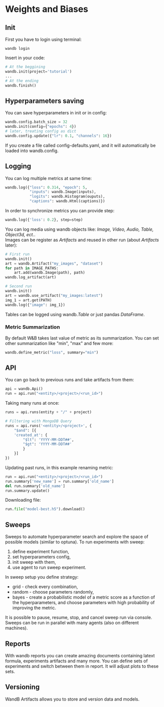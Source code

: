 # Weights and Biases

## Init

First you have to login using terminal:

```console
wandb login
```

Insert in your code:

```python
# At the beggining
wandb.init(project='tutorial')
...
# At the ending
wandb.finish()
```

## Hyperparameters saving

You can save hyperparameters in init or in config:

```python
wandb.config.batch_size = 32
wandb.init(config={"epochs": 4})
# later, treating config as dict
wandb.config.update({"lr": 0.1, "channels": 16})
```

If you create a file called config-defaults.yaml, and it will automatically be loaded into wandb.config.

## Logging

You can log multiple metrics at same time:

```python
wandb.log({"loss": 0.314, "epoch": 5,
           "inputs": wandb.Image(inputs),
           "logits": wandb.Histogram(ouputs),
           "captions": wandb.Html(captions)})
```

In order to synchronize metrics you can provide step:

```python
wandb.log({'loss': 0.2}, step=step)
```

You can log media using wandb objects like: *Image, Video, Audio, Table, Object3d, ect.*.  
Images can be register as *Artifacts* and reused in other run (about *Artifacts* later):

```python
# First run
wandb.init()
art = wandb.Artifact("my_images", "dataset")
for path in IMAGE_PATHS:
    art.add(wandb.Image(path), path)
wandb.log_artifact(art)

# Second run
wandb.init()
art = wandb.use_artifact("my_images:latest")
img_1 = art.get(PATH)
wandb.log({"image": img_1})
```

Tables can be logged using wandb.*Table* or just pandas *DataFrame*.

### Metric Summarization

By default W&B takes last value of metric as its summarization. You can set other summarization like "min", "max" and few more:

```python
wandb.define_metric("loss", summary="min")
```

## API

You can go back to previous runs and take artifacts from them:

```python
api = wandb.Api()
run = api.run("<entity>/<project>/<run_id>")
```

Taking many runs at once:

```python
runs = api.runs(entity + "/" + project)

# Filtering with MongoDB Query
runs = api.runs('<entity>/<project>', {
    "$and": [{
    'created_at': {
        "$lt": 'YYYY-MM-DDT##',
        "$gt": 'YYYY-MM-DDT##'
        }
    }]
})
```

Updating past runs, in this example renaming metric:

```python
run = api.run("<entity>/<project>/<run_id>")
run.summary['new_name'] = run.summary['old_name']
del run.summary['old_name']
run.summary.update()
```

Downloading file:

```python
run.file("model-best.h5").download()
```

## Sweeps

Sweeps to automate hyperparameter search and explore the space of possible models (similar to optuna). To run experiments with sweep:

1. define experiment function,
2. set hyperparameters config,
3. init sweep with them,
4. use agent to run sweep experiment.

In sweep setup you define strategy:

- grid - check every combination,
- random - choose parameters randomly,
- bayes - create a probabilistic model of a metric score as a function of the hyperparameters, and choose parameters with high probability of improving the metric.

It is possible to pause, resume, stop, and cancel sweep run via console.
Sweeps can be run in parallel with many agents (also on different machines).

## Reports

With wandb reports you can create amazing documents containing latext formula, experiments artifacts and many more. You can define sets of experiments and switch between them in report. It will adjust plots to these sets.  

## Versioning

WandB Artifacts allows you to store and version data and models.
